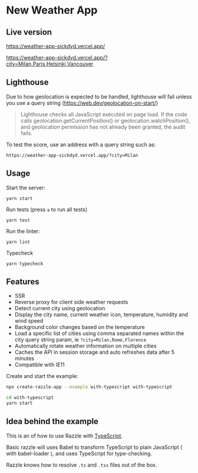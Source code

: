 # New Weather App

## Live version

https://weather-app-sickdyd.vercel.app/

https://weather-app-sickdyd.vercel.app/?city=Milan,Paris,Helsinki,Vancouver

## Lighthouse

Due to how geolocation is expected to be handled, lighthouse will fail unless you use a query string (https://web.dev/geolocation-on-start/)

> Lighthouse checks all JavaScript executed on page load. If the code calls geolocation.getCurrentPosition() or geolocation.watchPosition(), and geolocation permission has not already been granted, the audit fails.

To test the score, use an address with a query string such as:

```
https://weather-app-sickdyd.vercel.app/?city=Milan
```

## Usage

Start the server:

```
yarn start
```

Run tests (press `a` to run all tests)

```
yarn test
```

Run the linter:

```
yarn lint
```

Typecheck

```
yarn typecheck
```

## Features

- SSR
- Reverse proxy for client side weather requests
- Detect current city using geolocation
- Display the city name, current weather icon, temperature, humidity and wind speed
- Background color changes based on the temperature
- Load a specific list of cities using comma separated names within the city query string param, ie `?city=Milan,Rome,Florence`
- Automatically rotate weather information on multiple cities
- Caches the API in session storage and auto refreshes data after 5 minutes
- Compatible with IE11

<!-- START install generated instructions please keep comment here to allow auto update -->
<!-- DON'T EDIT THIS SECTION, INSTEAD RE-RUN yarn update-examples TO UPDATE -->Create and start the example:

```bash
npx create-razzle-app --example with-typescript with-typescript

cd with-typescript
yarn start
```

<!-- END install generated instructions please keep comment here to allow auto update -->

## Idea behind the example

This is an of how to use Razzle with [TypeScript](https://github.com/Microsoft/TypeScript).

Basic razzle will uses Babel to transform TypeScript to plain JavaScript ( with babel-loader ), and uses TypeScript for type-checking.

Razzle knows how to resolve `.ts` and `.tsx` files out of the box.
